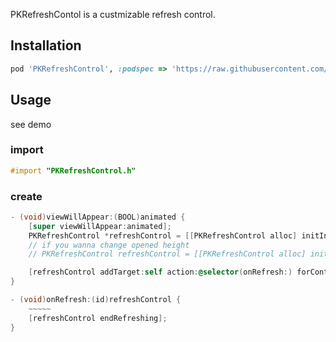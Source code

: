 PKRefreshContol is a custmizable refresh control.

## Installation
```ruby
pod 'PKRefreshControl', :podspec => 'https://raw.githubusercontent.com/goodpatch/PKRefreshControl/master/PKRefreshControl.podspec'
```

## Usage
see demo  
### import

```objective-c
#import "PKRefreshControl.h"
```
### create

```objective-c
- (void)viewWillAppear:(BOOL)animated {
    [super viewWillAppear:animated];
    PKRefreshControl *refreshControl = [[PKRefreshControl alloc] initInScrollView:self.tableView];
    // if you wanna change opened height
    // PKRefreshControl refreshControl = [[PKRefreshControl alloc] initInScrollView:self.collectionView openedHeight:100];

    [refreshControl addTarget:self action:@selector(onRefresh:) forControlEvents:UIControlEventValueChanged];
}

- (void)onRefresh:(id)refreshControl {
	~~~~~
	[refreshControl endRefreshing];
}
```

### 